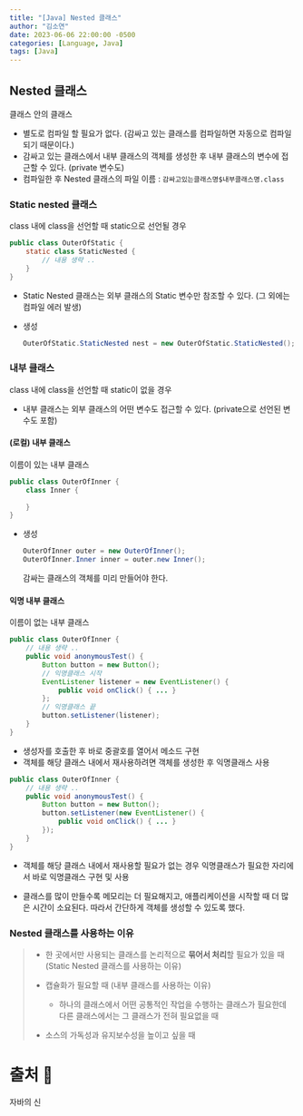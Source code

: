 ```yaml
---
title: "[Java] Nested 클래스"
author: "김소연"
date: 2023-06-06 22:00:00 -0500
categories: [Language, Java]
tags: [Java]
---
```




## Nested 클래스

클래스 안의 클래스

- 별도로 컴파일 할 필요가 없다. (감싸고 있는 클래스를 컴파일하면 자동으로 컴파일되기 때문이다.)
- 감싸고 있는 클래스에서 내부 클래스의 객체를 생성한 후 내부 클래스의 변수에 접근할 수 있다. (private 변수도)
- 컴파일한 후 Nested 클래스의 파일 이름 : `감싸고있는클래스명$내부클래스명.class`



###  Static nested 클래스

class 내에 class을 선언할 때 static으로 선언될 경우

```java
public class OuterOfStatic {
	static class StaticNested {
		// 내용 생략 ..
	}
}
```

- Static Nested 클래스는 외부 클래스의 Static 변수만 참조할 수 있다. 
  (그 외에는 컴파일 에러 발생)

- 생성

  ```java
  OuterOfStatic.StaticNested nest = new OuterOfStatic.StaticNested();
  ```



### 내부 클래스

class 내에 class을 선언할 때 static이 없을 경우

- 내부 클래스는 외부 클래스의 어떤 변수도 접근할 수 있다. (private으로 선언된 변수도 포함)

#### (로컬) 내부 클래스

이름이 있는 내부 클래스

```java
public class OuterOfInner {
	class Inner {
        
	}
}
```

- 생성

  ```java
  OuterOfInner outer = new OuterOfInner();
  OuterOfInner.Inner inner = outer.new Inner();
  ```

  감싸는 클래스의 객체를 미리 만들어야 한다.

#### 익명 내부 클래스

이름이 없는 내부 클래스

```java
public class OuterOfInner {
    // 내용 생략 ..
	public void anonymousTest() {
		Button button = new Button();
		// 익명클래스 시작
		EventListener listener = new EventListener() {
    		public void onClick() { ... }
		};
		// 익명클래스 끝
		button.setListener(listener);
	}
}
```

- 생성자를 호출한 후 바로 중괄호를 열어서 메소드 구현
- 객체를 해당 클래스 내에서 재사용하려면 객체를 생성한 후 익명클래스 사용

```java
public class OuterOfInner {
    // 내용 생략 ..
	public void anonymousTest() {
		Button button = new Button();
		button.setListener(new EventListener() {
            public void onClick() { ... }
        });
	}
}
```

- 객체를 해당 클래스 내에서 재사용할 필요가 없는 경우 익명클래스가 필요한 자리에서 바로 익명클래스 구현 및 사용

- 클래스를 많이 만들수록 메모리는 더 필요해지고, 애플리케이션을 시작할 때 더 많은 시간이 소요된다. 따라서 간단하게 객체를 생성할 수 있도록 했다.



### Nested 클래스를 사용하는 이유

> - 한 곳에서만 사용되는 클래스를 논리적으로 **묶어서 처리**할 필요가 있을 때 (Static Nested 클래스를 사용하는 이유)
>
> - 캡슐화가 필요할 때 (내부 클래스를 사용하는 이유)
>   - 하나의 클래스에서 어떤 공통적인 작업을 수행하는 클래스가 필요한데 다른 클래스에서는 그 클래스가 전혀 필요없을 때
> - 소스의 가독성과 유지보수성을 높이고 싶을 때



# 출처 📎

자바의 신